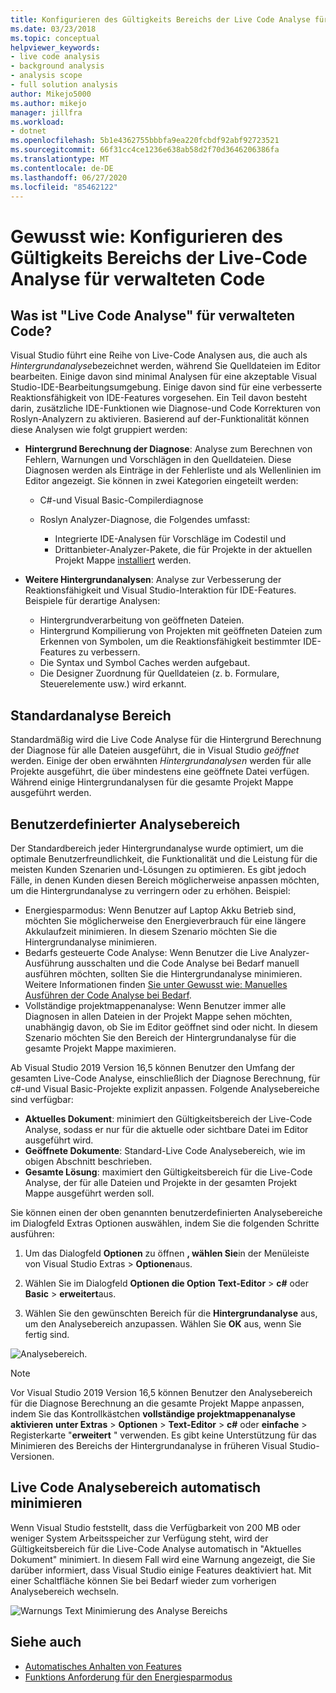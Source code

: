```yaml
---
title: Konfigurieren des Gültigkeits Bereichs der Live Code Analyse für verwalteten Code
ms.date: 03/23/2018
ms.topic: conceptual
helpviewer_keywords:
- live code analysis
- background analysis
- analysis scope
- full solution analysis
author: Mikejo5000
ms.author: mikejo
manager: jillfra
ms.workload:
- dotnet
ms.openlocfilehash: 5b1e4362755bbbfa9ea220fcbdf92abf92723521
ms.sourcegitcommit: 66f31cc4ce1236e638ab58d2f70d3646206386fa
ms.translationtype: MT
ms.contentlocale: de-DE
ms.lasthandoff: 06/27/2020
ms.locfileid: "85462122"
---
```

# <a name="how-to-configure-live-code-analysis-scope-for-managed-code"></a>Gewusst wie: Konfigurieren des Gültigkeits Bereichs der Live-Code Analyse für verwalteten Code

## <a name="what-is-live-code-analysis-for-managed-code"></a>Was ist "Live Code Analyse" für verwalteten Code?
Visual Studio führt eine Reihe von Live-Code Analysen aus, die auch als *Hintergrundanalyse*bezeichnet werden, während Sie Quelldateien im Editor bearbeiten. Einige davon sind minimal Analysen für eine akzeptable Visual Studio-IDE-Bearbeitungsumgebung. Einige davon sind für eine verbesserte Reaktionsfähigkeit von IDE-Features vorgesehen. Ein Teil davon besteht darin, zusätzliche IDE-Funktionen wie Diagnose-und Code Korrekturen von Roslyn-Analyzern zu aktivieren. Basierend auf der-Funktionalität können diese Analysen wie folgt gruppiert werden:

- **Hintergrund Berechnung der Diagnose**: Analyse zum Berechnen von Fehlern, Warnungen und Vorschlägen in den Quelldateien. Diese Diagnosen werden als Einträge in der Fehlerliste und als Wellenlinien im Editor angezeigt. Sie können in zwei Kategorien eingeteilt werden:
    - C#-und Visual Basic-Compilerdiagnose
    - Roslyn Analyzer-Diagnose, die Folgendes umfasst:

        - Integrierte IDE-Analysen für Vorschläge im Codestil und
        - Drittanbieter-Analyzer-Pakete, die für Projekte in der aktuellen Projekt Mappe [installiert](./install-roslyn-analyzers.md) werden.

- **Weitere Hintergrundanalysen**: Analyse zur Verbesserung der Reaktionsfähigkeit und Visual Studio-Interaktion für IDE-Features. Beispiele für derartige Analysen:
    - Hintergrundverarbeitung von geöffneten Dateien.
    - Hintergrund Kompilierung von Projekten mit geöffneten Dateien zum Erkennen von Symbolen, um die Reaktionsfähigkeit bestimmter IDE-Features zu verbessern.
    - Die Syntax und Symbol Caches werden aufgebaut.
    - Die Designer Zuordnung für Quelldateien (z. b. Formulare, Steuerelemente usw.) wird erkannt.

## <a name="default-analysis-scope"></a>Standardanalyse Bereich

Standardmäßig wird die Live Code Analyse für die Hintergrund Berechnung der Diagnose für alle Dateien ausgeführt, die in Visual Studio _geöffnet_ werden. Einige der oben erwähnten _Hintergrundanalysen_ werden für alle Projekte ausgeführt, die über mindestens eine geöffnete Datei verfügen. Während einige Hintergrundanalysen für die gesamte Projekt Mappe ausgeführt werden.

## <a name="custom-analysis-scope"></a>Benutzerdefinierter Analysebereich

Der Standardbereich jeder Hintergrundanalyse wurde optimiert, um die optimale Benutzerfreundlichkeit, die Funktionalität und die Leistung für die meisten Kunden Szenarien und-Lösungen zu optimieren. Es gibt jedoch Fälle, in denen Kunden diesen Bereich möglicherweise anpassen möchten, um die Hintergrundanalyse zu verringern oder zu erhöhen. Beispiel:

- Energiesparmodus: Wenn Benutzer auf Laptop Akku Betrieb sind, möchten Sie möglicherweise den Energieverbrauch für eine längere Akkulaufzeit minimieren. In diesem Szenario möchten Sie die Hintergrundanalyse minimieren.
- Bedarfs gesteuerte Code Analyse: Wenn Benutzer die Live Analyzer-Ausführung ausschalten und die Code Analyse bei Bedarf manuell ausführen möchten, sollten Sie die Hintergrundanalyse minimieren. Weitere Informationen finden [Sie unter Gewusst wie: Manuelles Ausführen der Code Analyse bei Bedarf](./how-to-run-code-analysis-manually-for-managed-code.md).
- Vollständige projektmappenanalyse: Wenn Benutzer immer alle Diagnosen in allen Dateien in der Projekt Mappe sehen möchten, unabhängig davon, ob Sie im Editor geöffnet sind oder nicht. In diesem Szenario möchten Sie den Bereich der Hintergrundanalyse für die gesamte Projekt Mappe maximieren.

Ab Visual Studio 2019 Version 16,5 können Benutzer den Umfang der gesamten Live-Code Analyse, einschließlich der Diagnose Berechnung, für c#-und Visual Basic-Projekte explizit anpassen. Folgende Analysebereiche sind verfügbar:

- **Aktuelles Dokument**: minimiert den Gültigkeitsbereich der Live-Code Analyse, sodass er nur für die aktuelle oder sichtbare Datei im Editor ausgeführt wird.
- **Geöffnete Dokumente**: Standard-Live Code Analysebereich, wie im obigen Abschnitt beschrieben.
- **Gesamte Lösung**: maximiert den Gültigkeitsbereich für die Live-Code Analyse, der für alle Dateien und Projekte in der gesamten Projekt Mappe ausgeführt werden soll.

Sie können einen der oben genannten benutzerdefinierten Analysebereiche im Dialogfeld Extras Optionen auswählen, indem Sie die folgenden Schritte ausführen:

1. Um das Dialogfeld **Optionen** zu öffnen **, wählen Sie**in der Menüleiste von Visual Studio Extras  >  **Optionen**aus.

2. Wählen Sie im Dialogfeld **Optionen die Option** **Text-Editor**  >  **c#** oder **Basic**  >  **erweitert**aus.

3. Wählen Sie den gewünschten Bereich für die **Hintergrundanalyse** aus, um den Analysebereich anzupassen. Wählen Sie **OK** aus, wenn Sie fertig sind.

![Analysebereich.](./media/background-analysis-scope.png)

> [!NOTE]
> Vor Visual Studio 2019 Version 16,5 können Benutzer den Analysebereich für die Diagnose Berechnung an die gesamte Projekt Mappe anpassen, indem Sie das Kontrollkästchen **vollständige projektmappenanalyse aktivieren** **unter Extras**  >  **Optionen**  >  **Text-Editor**  >  **c#** oder **einfache**  >  Registerkarte "**erweitert** " verwenden. Es gibt keine Unterstützung für das Minimieren des Bereichs der Hintergrundanalyse in früheren Visual Studio-Versionen.

## <a name="automatically-minimize-live-code-analysis-scope"></a>Live Code Analysebereich automatisch minimieren

Wenn Visual Studio feststellt, dass die Verfügbarkeit von 200 MB oder weniger System Arbeitsspeicher zur Verfügung steht, wird der Gültigkeitsbereich für die Live-Code Analyse automatisch in "Aktuelles Dokument" minimiert. In diesem Fall wird eine Warnung angezeigt, die Sie darüber informiert, dass Visual Studio einige Features deaktiviert hat. Mit einer Schaltfläche können Sie bei Bedarf wieder zum vorherigen Analysebereich wechseln.

![Warnungs Text Minimierung des Analyse Bereichs](./media/fsa_alert.png)

## <a name="see-also"></a>Siehe auch

- [Automatisches Anhalten von Features](./automatic-feature-suspension.md)
- [Funktions Anforderung für den Energiesparmodus](https://github.com/dotnet/roslyn/issues/38429)
